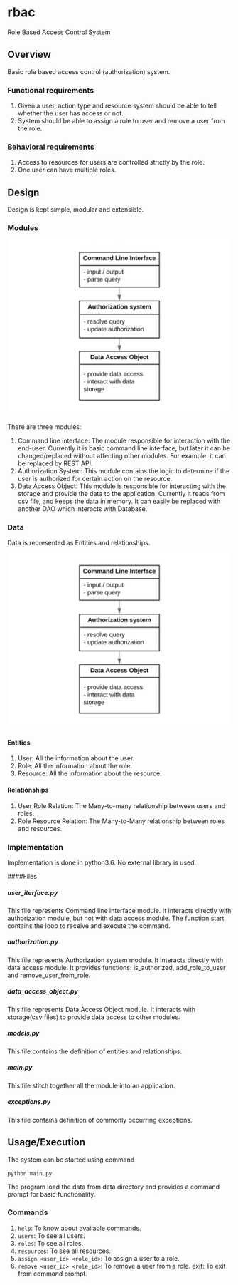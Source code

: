 # rbac
Role Based Access Control System

## Overview
Basic role based access control (authorization) system.

### Functional requirements
1. Given a user, action type and resource system should be able to tell whether the user has access or not.
2. System should be able to assign a role to user and remove a user from the role.

### Behavioral requirements
1. Access to resources for users are controlled strictly by the role.
2. One user can have multiple roles.

## Design
Design is kept simple, modular and extensible.

### Modules

![Alt text](modules.png)

There are three modules:
1. Command line interface: The module responsible for interaction with the end-user. Currently it is basic command line interface, but later it can be changed/replaced without affecting other modules. For example: it can be replaced by REST API.
2. Authorization System: This module contains the logic to determine if the user is authorized for certain action on the resource.
3. Data Access Object: This module is responsible for interacting with the storage and provide the data to the application. Currently it reads from csv file, and keeps the data in memory. It can easily be replaced with another DAO which interacts with Database.

### Data
Data is represented as Entities and relationships.

![Alt text](modules.png)

#### Entities
1. User: All the information about the user.
2. Role: All the information about the role.
3. Resource: All the information about the resource.

#### Relationships
1. User Role Relation: The Many-to-many relationship between users and roles.
2. Role Resource Relation: The Many-to-Many relationship between roles and resources.

### Implementation
Implementation is done in python3.6. No external library is used.

####Files

##### user_iterface.py
This file represents Command line interface module. It interacts directly with authorization module, but not with data access module.
The function start contains the loop to receive and execute the command.

##### authorization.py
This file represents Authorization system module. It interacts directly with data access module.
It provides functions: is_authorized, add_role_to_user and remove_user_from_role.

##### data_access_object.py
This file represents Data Access Object module. It interacts with storage(csv files) to provide data access to other modules.

##### models.py
This file contains the definition of entities and relationships.

##### main.py
This file stitch together all the module into an application.

##### exceptions.py
This file contains definition of commonly occurring exceptions.

## Usage/Execution
The system can be started using command
```
python main.py
```
The program load the data from data directory and provides a command prompt for basic functionality.
### Commands
1. `help`: To know about available commands.
2. `users`: To see all users.
3. `roles`: To see all roles.
4. `resources`: To see all resources.
5. `assign <user_id> <role_id>`: To assign a user to a role.
6. `remove <user_id> <role_id>`: To remove a user from a role.
exit: To exit from command prompt.
